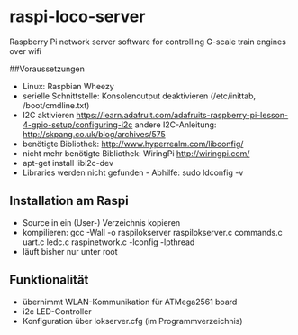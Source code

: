 # raspi-loco-server
Raspberry Pi network server software for controlling G-scale train engines over wifi

##Voraussetzungen
* Linux: Raspbian Wheezy
* serielle Schnittstelle: Konsolenoutput deaktivieren (/etc/inittab, /boot/cmdline.txt)
* I2C aktivieren https://learn.adafruit.com/adafruits-raspberry-pi-lesson-4-gpio-setup/configuring-i2c
    andere I2C-Anleitung: http://skpang.co.uk/blog/archives/575
* benötigte Bibliothek: http://www.hyperrealm.com/libconfig/
* nicht mehr benötigte Bibliothek: WiringPi http://wiringpi.com/
* apt-get install libi2c-dev
* Libraries werden nicht gefunden - Abhilfe: sudo ldconfig -v

## Installation am Raspi
* Source in ein (User-) Verzeichnis kopieren
* kompilieren: gcc -Wall -o raspilokserver raspilokserver.c commands.c uart.c ledc.c raspinetwork.c -lconfig -lpthread
* läuft bisher nur unter root

## Funktionalität
* übernimmt WLAN-Kommunikation für ATMega2561 board
* i2c LED-Controller
* Konfiguration über lokserver.cfg (im Programmverzeichnis)
